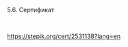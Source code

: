 5.6. Сертификат

<image src="/img/stepik-certificate-191774-eb9779e.pdf" alt="">
<br>
<br>

https://stepik.org/cert/2531138?lang=en
